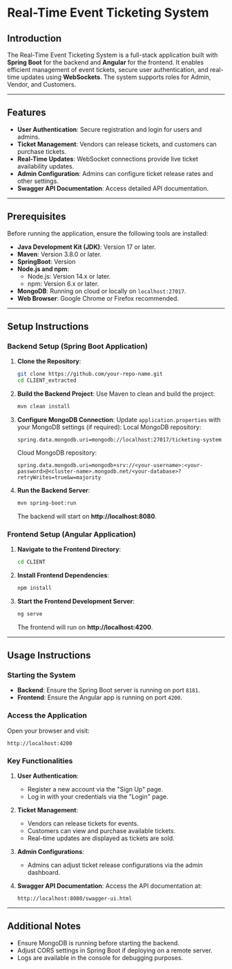 # Real-Time Event Ticketing System

## Introduction
The Real-Time Event Ticketing System is a full-stack application built with **Spring Boot** for the backend and **Angular** for the frontend. It enables efficient management of event tickets, secure user authentication, and real-time updates using **WebSockets**. The system supports roles for Admin, Vendor, and Customers.

---

## Features
- **User Authentication**: Secure registration and login for users and admins.
- **Ticket Management**: Vendors can release tickets, and customers can purchase tickets.
- **Real-Time Updates**: WebSocket connections provide live ticket availability updates.
- **Admin Configuration**: Admins can configure ticket release rates and other settings.
- **Swagger API Documentation**: Access detailed API documentation.

---

## Prerequisites
Before running the application, ensure the following tools are installed:

- **Java Development Kit (JDK)**: Version 17 or later.
- **Maven**: Version 3.8.0 or later.
- **SpringBoot**: Version 
- **Node.js and npm**:
  - Node.js: Version 14.x or later.
  - npm: Version 6.x or later.
- **MongoDB**: Running on cloud or locally on `localhost:27017`.
- **Web Browser**: Google Chrome or Firefox recommended.

---

## Setup Instructions

### Backend Setup (Spring Boot Application)
1. **Clone the Repository**:
   ```bash
   git clone https://github.com/your-repo-name.git
   cd CLIENT_extracted
   ```

2. **Build the Backend Project**:
   Use Maven to clean and build the project:
   ```bash
   mvn clean install
   ```

3. **Configure MongoDB Connection**:
   Update `application.properties` with your MongoDB settings (if required):
   Local MongoDB repository:
   ```properties
   spring.data.mongodb.uri=mongodb://localhost:27017/ticketing-system
   ```
   Cloud MongoDB repository:
   ```properties
   spring.data.mongodb.uri=mongodb+srv://<your-username>:<your-password>@<cluster-name>.mongodb.net/<your-database>?retryWrites=true&w=majority

   ```

5. **Run the Backend Server**:
   ```bash
   mvn spring-boot:run
   ```
   The backend will start on **http://localhost:8080**.

### Frontend Setup (Angular Application)
1. **Navigate to the Frontend Directory**:
   ```bash
   cd CLIENT
   ```

2. **Install Frontend Dependencies**:
   ```bash
   npm install
   ```

3. **Start the Frontend Development Server**:
   ```bash
   ng serve
   ```
   The frontend will run on **http://localhost:4200**.

---

## Usage Instructions

### Starting the System
- **Backend**: Ensure the Spring Boot server is running on port `8181`.
- **Frontend**: Ensure the Angular app is running on port `4200`.

### Access the Application
Open your browser and visit:
```
http://localhost:4200
```

### Key Functionalities
1. **User Authentication**:
   - Register a new account via the "Sign Up" page.
   - Log in with your credentials via the "Login" page.

2. **Ticket Management**:
   - Vendors can release tickets for events.
   - Customers can view and purchase available tickets.
   - Real-time updates are displayed as tickets are sold.

3. **Admin Configurations**:
   - Admins can adjust ticket release configurations via the admin dashboard.

4. **Swagger API Documentation**:
   Access the API documentation at:
   ```
   http://localhost:8080/swagger-ui.html
   ```


---

## Additional Notes
- Ensure MongoDB is running before starting the backend.
- Adjust CORS settings in Spring Boot if deploying on a remote server.
- Logs are available in the console for debugging purposes.

